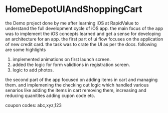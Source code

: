 # HomeDepotUIAndShoppingCart
the Demo project done by me after learning iOS at RapidValue to understand the full development cycle of iOS app.
the main focus of the app was to implement the iOS concepts learned and get a sense for developing an architecture for an app. the first part of ui flow focuses on the application of new credit card. the task was to crate the UI as per the docs. following are some highlights
1. implemented animations on first launch screen. 
2. added the logic for form validtions in registration screen. 
3. logic to add photos. 

the second part of the app focused on adding items in cart and managing them. and implemening the checking out logic which handled various senarios like adding the items in cart removing them, increasing and reducing quanitites adding cupon code etc. 

coupon codes:
abc,xyz,123
